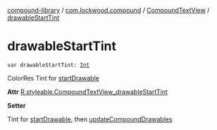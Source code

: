 [compound-library](../../index.md) / [com.lockwood.compound](../index.md) / [CompoundTextView](index.md) / [drawableStartTint](./drawable-start-tint.md)

# drawableStartTint

`var drawableStartTint: `[`Int`](https://kotlinlang.org/api/latest/jvm/stdlib/kotlin/-int/index.html)

ColorRes Tint for [startDrawable](start-drawable.md)

**Attr**
[R.styleable.CompoundTextView_drawableStartTint](#)

**Setter**

Tint for [startDrawable](start-drawable.md), then [updateCompoundDrawables](update-compound-drawables.md)

